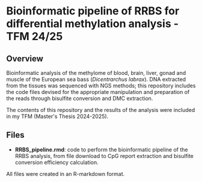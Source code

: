# Bioinformatic pipeline of RRBS for differential methylation analysis - TFM 24/25

## Overview

Bioinformatic analysis of the methylome of blood, brain, liver, gonad and muscle of the European sea bass (_Dicentrarchus labrax_). DNA extracted from the tissues was sequenced with NGS methods; this repository includes the code files devised for the appropriate manipulation and preparation of the reads through bisulfite conversion and DMC extraction.

The contents of this repository and the results of the analysis were included in my TFM (Master's Thesis 2024-2025).

## Files

- **RRBS_pipeline.rmd**: code to perform the bioinformatic pipeline of the RRBS analysis, from file download to CpG report extraction and bisulfite conversion efficiency calculation.

All files were created in an R-markdown format.

